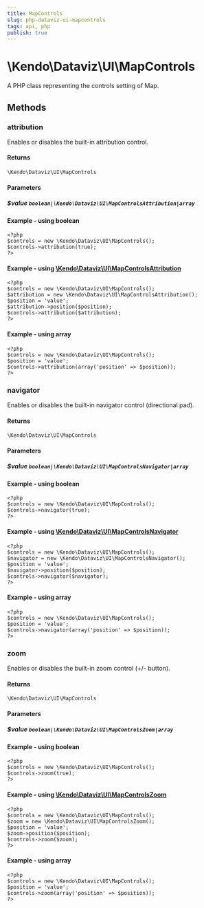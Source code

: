 ```yaml
---
title: MapControls
slug: php-dataviz-ui-mapcontrols
tags: api, php
publish: true
---
```


# \Kendo\Dataviz\UI\MapControls

A PHP class representing the controls setting of Map.


## Methods

### attribution

Enables or disables the built-in attribution control.

#### Returns
`\Kendo\Dataviz\UI\MapControls`

#### Parameters

##### $value `boolean|\Kendo\Dataviz\UI\MapControlsAttribution|array`




#### Example  - using boolean
    <?php
    $controls = new \Kendo\Dataviz\UI\MapControls();
    $controls->attribution(true);
    ?>


#### Example - using [\Kendo\Dataviz\UI\MapControlsAttribution](/kendo-ui/api/wrappers/php/Kendo/Dataviz/UI/MapControlsAttribution)
    <?php
    $controls = new \Kendo\Dataviz\UI\MapControls();
    $attribution = new \Kendo\Dataviz\UI\MapControlsAttribution();
    $position = 'value';
    $attribution->position($position);
    $controls->attribution($attribution);
    ?>

#### Example - using array

    <?php
    $controls = new \Kendo\Dataviz\UI\MapControls();
    $position = 'value';
    $controls->attribution(array('position' => $position));
    ?>

### navigator

Enables or disables the built-in navigator control (directional pad).

#### Returns
`\Kendo\Dataviz\UI\MapControls`

#### Parameters

##### $value `boolean|\Kendo\Dataviz\UI\MapControlsNavigator|array`




#### Example  - using boolean
    <?php
    $controls = new \Kendo\Dataviz\UI\MapControls();
    $controls->navigator(true);
    ?>


#### Example - using [\Kendo\Dataviz\UI\MapControlsNavigator](/kendo-ui/api/wrappers/php/Kendo/Dataviz/UI/MapControlsNavigator)
    <?php
    $controls = new \Kendo\Dataviz\UI\MapControls();
    $navigator = new \Kendo\Dataviz\UI\MapControlsNavigator();
    $position = 'value';
    $navigator->position($position);
    $controls->navigator($navigator);
    ?>

#### Example - using array

    <?php
    $controls = new \Kendo\Dataviz\UI\MapControls();
    $position = 'value';
    $controls->navigator(array('position' => $position));
    ?>

### zoom

Enables or disables the built-in zoom control (+/- button).

#### Returns
`\Kendo\Dataviz\UI\MapControls`

#### Parameters

##### $value `boolean|\Kendo\Dataviz\UI\MapControlsZoom|array`




#### Example  - using boolean
    <?php
    $controls = new \Kendo\Dataviz\UI\MapControls();
    $controls->zoom(true);
    ?>


#### Example - using [\Kendo\Dataviz\UI\MapControlsZoom](/kendo-ui/api/wrappers/php/Kendo/Dataviz/UI/MapControlsZoom)
    <?php
    $controls = new \Kendo\Dataviz\UI\MapControls();
    $zoom = new \Kendo\Dataviz\UI\MapControlsZoom();
    $position = 'value';
    $zoom->position($position);
    $controls->zoom($zoom);
    ?>

#### Example - using array

    <?php
    $controls = new \Kendo\Dataviz\UI\MapControls();
    $position = 'value';
    $controls->zoom(array('position' => $position));
    ?>

